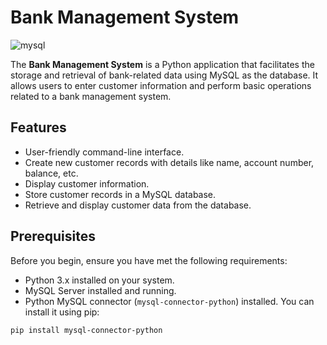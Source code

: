 # Bank Management System

![mysql](https://github.com/saiff-19/Bank-Management/assets/126145927/58339de7-5e2d-4764-b1db-7d09ba3bd4e4)

The **Bank Management System** is a Python application that facilitates the storage and retrieval of bank-related data using MySQL as the database. It allows users to enter customer information and perform basic operations related to a bank management system.

## Features

- User-friendly command-line interface.
- Create new customer records with details like name, account number, balance, etc.
- Display customer information.
- Store customer records in a MySQL database.
- Retrieve and display customer data from the database.

## Prerequisites

Before you begin, ensure you have met the following requirements:

- Python 3.x installed on your system.
- MySQL Server installed and running.
- Python MySQL connector (`mysql-connector-python`) installed. You can install it using pip:

```bash
pip install mysql-connector-python
